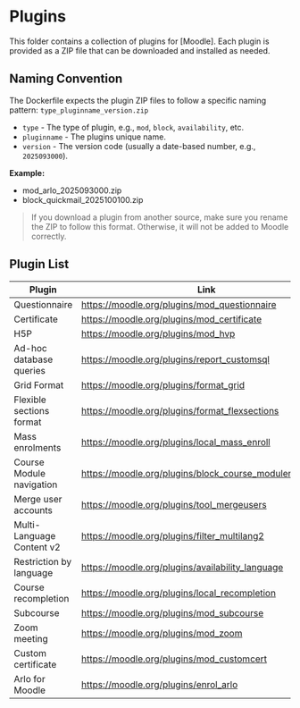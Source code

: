 # Plugins

This folder contains a collection of plugins for [Moodle]. Each plugin is provided as a ZIP file that can be downloaded and installed as needed.

## Naming Convention

The Dockerfile expects the plugin ZIP files to follow a specific naming pattern: `type_pluginname_version.zip`
- `type` - The type of plugin, e.g., `mod`, `block`, `availability`, etc.
- `pluginname` - The plugins unique name.
- `version` - The version code (usually a date-based number, e.g., `2025093000`).

**Example:**
- mod_arlo_2025093000.zip
- block_quickmail_2025100100.zip

> If you download a plugin from another source, make sure you rename the ZIP to follow this format. Otherwise, it will not be added to Moodle correctly.

## Plugin List

| Plugin                   | Link                                                     |
|--------------------------|----------------------------------------------------------|
| Questionnaire            | https://moodle.org/plugins/mod_questionnaire             |
| Certificate              | https://moodle.org/plugins/mod_certificate               |
| H5P                      | https://moodle.org/plugins/mod_hvp                       |
| Ad-hoc database queries  | https://moodle.org/plugins/report_customsql              |
| Grid Format              | https://moodle.org/plugins/format_grid                   |
| Flexible sections format | https://moodle.org/plugins/format_flexsections           |
| Mass enrolments          | https://moodle.org/plugins/local_mass_enroll             |
| Course Module navigation | https://moodle.org/plugins/block_course_modulenavigation |
| Merge user accounts      | https://moodle.org/plugins/tool_mergeusers               |
| Multi-Language Content v2| https://moodle.org/plugins/filter_multilang2             |
| Restriction by language  | https://moodle.org/plugins/availability_language         |
| Course recompletion      | https://moodle.org/plugins/local_recompletion            |
| Subcourse                | https://moodle.org/plugins/mod_subcourse                 |
| Zoom meeting             | https://moodle.org/plugins/mod_zoom                      |
| Custom certificate       | https://moodle.org/plugins/mod_customcert                |
| Arlo for Moodle          | https://moodle.org/plugins/enrol_arlo                    |